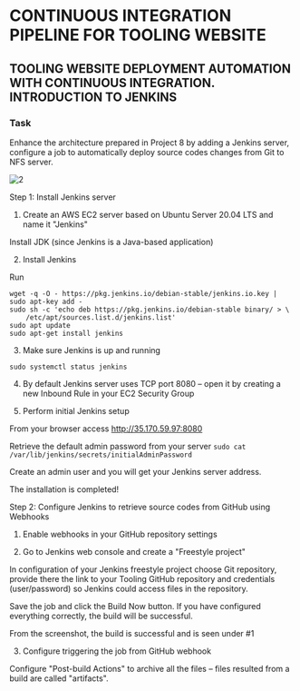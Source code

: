 # CONTINUOUS INTEGRATION PIPELINE FOR TOOLING WEBSITE
## TOOLING WEBSITE DEPLOYMENT AUTOMATION WITH CONTINUOUS INTEGRATION. INTRODUCTION TO JENKINS

### Task
Enhance the architecture prepared in Project 8 by adding a Jenkins server, configure a job to automatically deploy source codes changes from Git to NFS server.

![2](https://user-images.githubusercontent.com/34113547/166131266-b4f9beaa-bd83-4c87-bf52-62b31bb812ad.png)


Step 1: Install Jenkins server

1. Create an AWS EC2 server based on Ubuntu Server 20.04 LTS and name it "Jenkins"

Install JDK (since Jenkins is a Java-based application)

2. Install Jenkins

Run 
```
wget -q -O - https://pkg.jenkins.io/debian-stable/jenkins.io.key | sudo apt-key add -
sudo sh -c 'echo deb https://pkg.jenkins.io/debian-stable binary/ > \
    /etc/apt/sources.list.d/jenkins.list'
sudo apt update
sudo apt-get install jenkins
```

3. Make sure Jenkins is up and running

`sudo systemctl status jenkins`

4. By default Jenkins server uses TCP port 8080 – open it by creating a new Inbound Rule in your EC2 Security Group

5. Perform initial Jenkins setup

From your browser access http://35.170.59.97:8080

Retrieve the default admin password from your server
`sudo cat /var/lib/jenkins/secrets/initialAdminPassword`

Create an admin user and you will get your Jenkins server address.

The installation is completed!


Step 2: Configure Jenkins to retrieve source codes from GitHub using Webhooks

1. Enable webhooks in your GitHub repository settings

2. Go to Jenkins web console and create a "Freestyle project"

In configuration of your Jenkins freestyle project choose Git repository, provide there the link to your Tooling GitHub repository and credentials (user/password) so Jenkins could access files in the repository.

Save the job and click the Build Now button. If you have configured everything correctly, the build will be successful.

From the screenshot, the build is successful and is seen under #1

3. Configure triggering the job from GitHub webhook

Configure "Post-build Actions" to archive all the files – files resulted from a build are called "artifacts".


